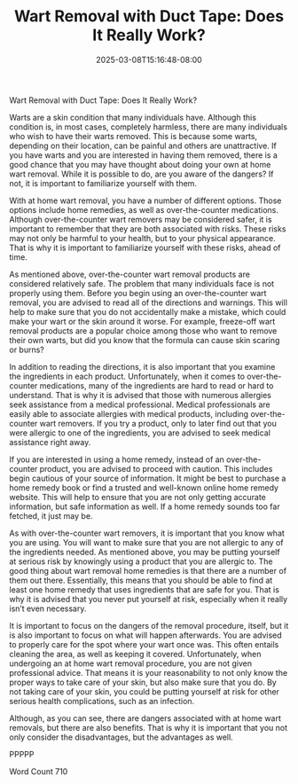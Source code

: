 ﻿---
title: "Wart Removal with Duct Tape: Does It Really Work?"
date: 2025-03-08T15:16:48-08:00
description: "Wart Removal Tips for Web Success"
featured_image: "/images/Wart Removal.jpg"
tags: ["Wart Removal"]
---

Wart Removal with Duct Tape: Does It Really Work?

Warts are a skin condition that many individuals have.  Although this condition is, in most cases, completely harmless, there are many individuals who wish to have their warts removed. This is because some warts, depending on their location, can be painful and others are unattractive.  If you have warts and you are interested in having them removed, there is a good chance that you may have thought about doing your own at home wart removal.  While it is possible to do, are you aware of the dangers?  If not, it is important to familiarize yourself with them.

With at home wart removal, you have a number of different options. Those options include home remedies, as well as over-the-counter medications.  Although over-the-counter wart removers may be considered safer, it is important to remember that they are both associated with risks. These risks may not only be harmful to your health, but to your physical appearance. That is why it is important to familiarize yourself with these risks, ahead of time.

As mentioned above, over-the-counter wart removal products are considered relatively safe.  The problem that many individuals face is not properly using them.  Before you begin using an over-the-counter wart removal, you are advised to read all of the directions and warnings. This will help to make sure that you do not accidentally make a mistake, which could make your wart or the skin around it worse.  For example, freeze-off wart removal products are a popular choice among those who want to remove their own warts, but did you know that the formula can cause skin scaring or burns?

In addition to reading the directions, it is also important that you examine the ingredients in each product.  Unfortunately, when it comes to over-the-counter medications, many of the ingredients are hard to read or hard to understand.  That is why it is advised that those with numerous allergies seek assistance from a medical professional. Medical professionals are easily able to associate allergies with medical products, including over-the-counter wart removers.  If you try a product, only to later find out that you were allergic to one of the ingredients, you are advised to seek medical assistance right away.

If you are interested in using a home remedy, instead of an over-the-counter product, you are advised to proceed with caution. This includes begin cautious of your source of information. It might be best to purchase a home remedy book or find a trusted and well-known online home remedy website.  This will help to ensure that you are not only getting accurate information, but safe information as well.  If a home remedy sounds too far fetched, it just may be.

As with over-the-counter wart removers, it is important that you know what you are using.  You will want to make sure that you are not allergic to any of the ingredients needed. As mentioned above, you may be putting yourself at serious risk by knowingly using a product that you are allergic to.  The good thing about wart removal home remedies is that there are a number of them out there.  Essentially, this means that you should be able to find at least one home remedy that uses ingredients that are safe for you.  That is why it is advised that you never put yourself at risk, especially when it really isn’t even necessary.  

It is important to focus on the dangers of the removal procedure, itself, but it is also important to focus on what will happen afterwards.  You are advised to properly care for the spot where your wart once was. This often entails cleaning the area, as well as keeping it covered.  Unfortunately, when undergoing an at home wart removal procedure, you are not given professional advice. That means it is your reasonability to not only know the proper ways to take care of your skin, but also make sure that you do.  By not taking care of your skin, you could be putting yourself at risk for other serious health complications, such as an infection.

Although, as you can see, there are dangers associated with at home wart removals, but there are also benefits.  That is why it is important that you not only consider the disadvantages, but the advantages as well.  

PPPPP

Word Count 710

